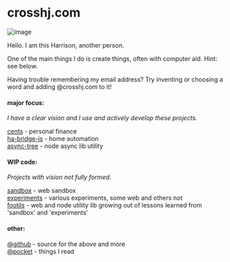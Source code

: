 # crosshj.com

![image](https://user-images.githubusercontent.com/1816471/58348717-6683ff00-7e2f-11e9-8438-b05e860c666e.png)

Hello.  I am this Harrison, another person.

One of the main things I do is create things, often with computer aid.  Hint: see below.

Having trouble remembering my email address?  Try inventing or choosing a word and adding @crosshj.com to it!


#### major focus:
_I have a clear vision and I use and actively develop these projects._

[cents](https://github.com/crosshj/cents) - personal finance   
[ha-bridge-js](https://github.com/crosshj/ha-bridge-js) - home automation    
[async-tree](https://www.npmjs.com/package/async-tree) - node async lib utility    

#### WIP code:
_Projects with vision not fully formed._

[sandbox](/sandbox) - web sandbox   
[experiments](/experiments) - various experiments, some web and others not   
[footils](/footils) - web and node utility lib growing out of lessons learned from 'sandbox' and 'experiments'   

#### other:
[@github](https://github.com/crosshj) - source for the above and more   
[@pocket](http://sharedli.st/crosshj) - things I read

